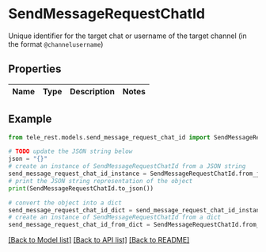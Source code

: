 # SendMessageRequestChatId

Unique identifier for the target chat or username of the target channel (in the format `@channelusername`)

## Properties

Name | Type | Description | Notes
------------ | ------------- | ------------- | -------------

## Example

```python
from tele_rest.models.send_message_request_chat_id import SendMessageRequestChatId

# TODO update the JSON string below
json = "{}"
# create an instance of SendMessageRequestChatId from a JSON string
send_message_request_chat_id_instance = SendMessageRequestChatId.from_json(json)
# print the JSON string representation of the object
print(SendMessageRequestChatId.to_json())

# convert the object into a dict
send_message_request_chat_id_dict = send_message_request_chat_id_instance.to_dict()
# create an instance of SendMessageRequestChatId from a dict
send_message_request_chat_id_from_dict = SendMessageRequestChatId.from_dict(send_message_request_chat_id_dict)
```
[[Back to Model list]](../README.md#documentation-for-models) [[Back to API list]](../README.md#documentation-for-api-endpoints) [[Back to README]](../README.md)


